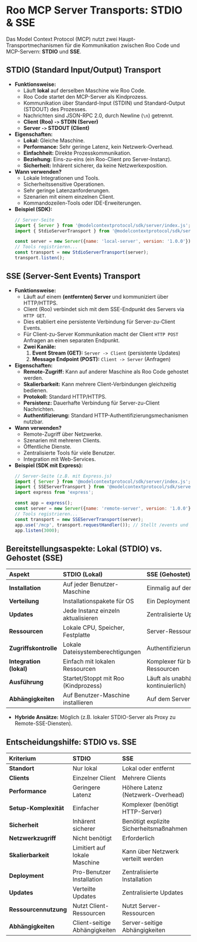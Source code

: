 # Roo MCP Server Transports: STDIO & SSE

Das Model Context Protocol (MCP) nutzt zwei Haupt-Transportmechanismen für die Kommunikation zwischen Roo Code und MCP-Servern: **STDIO** und **SSE**.

## STDIO (Standard Input/Output) Transport

*   **Funktionsweise:**
    *   Läuft **lokal** auf derselben Maschine wie Roo Code.
    *   Roo Code startet den MCP-Server als Kindprozess.
    *   Kommunikation über Standard-Input (STDIN) und Standard-Output (STDOUT) des Prozesses.
    *   Nachrichten sind JSON-RPC 2.0, durch Newline (`\n`) getrennt.
    *   **Client (Roo) `->` STDIN (Server)**
    *   **Server `->` STDOUT (Client)**
*   **Eigenschaften:**
    *   **Lokal:** Gleiche Maschine.
    *   **Performance:** Sehr geringe Latenz, kein Netzwerk-Overhead.
    *   **Einfachheit:** Direkte Prozesskommunikation.
    *   **Beziehung:** Eins-zu-eins (ein Roo-Client pro Server-Instanz).
    *   **Sicherheit:** Inhärent sicherer, da keine Netzwerkexposition.
*   **Wann verwenden?**
    *   Lokale Integrationen und Tools.
    *   Sicherheitssensitive Operationen.
    *   Sehr geringe Latenzanforderungen.
    *   Szenarien mit einem einzelnen Client.
    *   Kommandozeilen-Tools oder IDE-Erweiterungen.
*   **Beispiel (SDK):**
    ```javascript
    // Server-Seite
    import { Server } from '@modelcontextprotocol/sdk/server/index.js';
    import { StdioServerTransport } from '@modelcontextprotocol/sdk/server/stdio.js';

    const server = new Server({name: 'local-server', version: '1.0.0'});
    // Tools registrieren...
    const transport = new StdioServerTransport(server);
    transport.listen();
    ```

## SSE (Server-Sent Events) Transport

*   **Funktionsweise:**
    *   Läuft auf einem **(entfernten) Server** und kommuniziert über HTTP/HTTPS.
    *   Client (Roo) verbindet sich mit dem SSE-Endpunkt des Servers via `HTTP GET`.
    *   Dies etabliert eine persistente Verbindung für Server-zu-Client Events.
    *   Für Client-zu-Server Kommunikation macht der Client `HTTP POST` Anfragen an einen separaten Endpunkt.
    *   **Zwei Kanäle:**
        1.  **Event Stream (GET):** `Server -> Client` (persistente Updates)
        2.  **Message Endpoint (POST):** `Client -> Server` (Anfragen)
*   **Eigenschaften:**
    *   **Remote-Zugriff:** Kann auf anderer Maschine als Roo Code gehostet werden.
    *   **Skalierbarkeit:** Kann mehrere Client-Verbindungen gleichzeitig bedienen.
    *   **Protokoll:** Standard HTTP/HTTPS.
    *   **Persistenz:** Dauerhafte Verbindung für Server-zu-Client Nachrichten.
    *   **Authentifizierung:** Standard HTTP-Authentifizierungsmechanismen nutzbar.
*   **Wann verwenden?**
    *   Remote-Zugriff über Netzwerke.
    *   Szenarien mit mehreren Clients.
    *   Öffentliche Dienste.
    *   Zentralisierte Tools für viele Benutzer.
    *   Integration mit Web-Services.
*   **Beispiel (SDK mit Express):**
    ```javascript
    // Server-Seite (z.B. mit Express.js)
    import { Server } from '@modelcontextprotocol/sdk/server/index.js';
    import { SSEServerTransport } from '@modelcontextprotocol/sdk/server/sse.js';
    import express from 'express';

    const app = express();
    const server = new Server({name: 'remote-server', version: '1.0.0'});
    // Tools registrieren...
    const transport = new SSEServerTransport(server);
    app.use('/mcp', transport.requestHandler()); // Stellt /events und /message Endpunkte bereit
    app.listen(3000);
    ```

## Bereitstellungsaspekte: Lokal (STDIO) vs. Gehostet (SSE)

| Aspekt                 | STDIO (Lokal)                               | SSE (Gehostet)                                  |
| :--------------------- | :------------------------------------------ | :---------------------------------------------- |
| **Installation**       | Auf jeder Benutzer-Maschine                 | Einmalig auf dem Server                           |
| **Verteilung**         | Installationspakete für OS                  | Ein Deployment bedient viele Clients            |
| **Updates**            | Jede Instanz einzeln aktualisieren          | Zentralisierte Updates für alle                 |
| **Ressourcen**         | Lokale CPU, Speicher, Festplatte            | Server-Ressourcen                               |
| **Zugriffskontrolle**  | Lokale Dateisystemberechtigungen            | Authentifizierungs-/Autorisierungssysteme       |
| **Integration (lokal)**| Einfach mit lokalen Ressourcen             | Komplexer für benutzerspezifische Ressourcen      |
| **Ausführung**         | Startet/Stoppt mit Roo (Kindprozess)        | Läuft als unabhängiger Dienst (oft kontinuierlich) |
| **Abhängigkeiten**     | Auf Benutzer-Maschine installieren          | Auf dem Server verwalten                          |

*   **Hybride Ansätze:** Möglich (z.B. lokaler STDIO-Server als Proxy zu Remote-SSE-Diensten).

## Entscheidungshilfe: STDIO vs. SSE

| Kriterium            | STDIO                               | SSE                                         |
| :------------------- | :---------------------------------- | :------------------------------------------ |
| **Standort**         | Nur lokal                           | Lokal oder entfernt                         |
| **Clients**          | Einzelner Client                    | Mehrere Clients                             |
| **Performance**      | Geringere Latenz                    | Höhere Latenz (Netzwerk-Overhead)           |
| **Setup-Komplexität**| Einfacher                           | Komplexer (benötigt HTTP-Server)            |
| **Sicherheit**       | Inhärent sicherer                   | Benötigt explizite Sicherheitsmaßnahmen     |
| **Netzwerkzugriff**  | Nicht benötigt                      | Erforderlich                                |
| **Skalierbarkeit**   | Limitiert auf lokale Maschine       | Kann über Netzwerk verteilt werden            |
| **Deployment**       | Pro-Benutzer Installation           | Zentralisierte Installation                 |
| **Updates**          | Verteilte Updates                   | Zentralisierte Updates                      |
| **Ressourcennutzung**| Nutzt Client-Ressourcen             | Nutzt Server-Ressourcen                     |
| **Abhängigkeiten**   | Client-seitige Abhängigkeiten       | Server-seitige Abhängigkeiten               |
